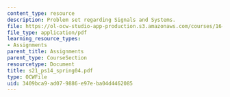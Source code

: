 ```yaml
---
content_type: resource
description: Problem set regarding Signals and Systems.
file: https://ol-ocw-studio-app-production.s3.amazonaws.com/courses/16-01-unified-engineering-i-ii-iii-iv-fall-2005-spring-2006/3409bca9ad079886e97eba04d4462085_s21_ps14_spring04.pdf
file_type: application/pdf
learning_resource_types:
- Assignments
parent_title: Assignments
parent_type: CourseSection
resourcetype: Document
title: s21_ps14_spring04.pdf
type: OCWFile
uid: 3409bca9-ad07-9886-e97e-ba04d4462085
---
```

